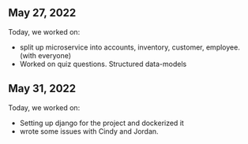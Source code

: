 ## May 27, 2022

Today, we worked on:

- split up microservice into accounts, inventory, customer, employee. (with everyone)
- Worked on quiz questions. Structured data-models

## May 31, 2022

Today, we worked on:

- Setting up django for the project and dockerized it
- wrote some issues with Cindy and Jordan.